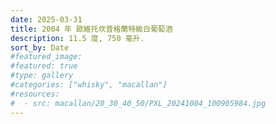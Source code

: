 ```yaml
---
date: 2025-03-31
title: 2004 年 歐維托坎普格蘭特級白葡萄酒
description: 11.5 度, 750 毫升.
sort_by: Date
#featured_image: 
#featured: true
#type: gallery
#categories: ["whisky", "macallan"]
#resources:
#  - src: macallan/20_30_40_50/PXL_20241004_100905984.jpg
---
```

